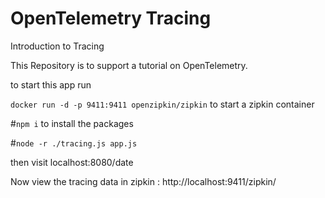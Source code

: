 # OpenTelemetry Tracing
Introduction to Tracing


This Repository is to support a tutorial on OpenTelemetry.

to start this app run

`docker run -d -p 9411:9411 openzipkin/zipkin` to start a zipkin container

#`npm i` to install the packages

#`node -r ./tracing.js app.js`

then visit localhost:8080/date

Now view the tracing data in zipkin : http://localhost:9411/zipkin/
